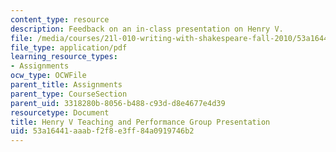 ```yaml
---
content_type: resource
description: Feedback on an in-class presentation on Henry V.
file: /media/courses/21l-010-writing-with-shakespeare-fall-2010/53a16441aaabf2f8e3ff84a0919746b2_MIT21L_010F10_assn13.pdf
file_type: application/pdf
learning_resource_types:
- Assignments
ocw_type: OCWFile
parent_title: Assignments
parent_type: CourseSection
parent_uid: 3318280b-8056-b488-c93d-d8e4677e4d39
resourcetype: Document
title: Henry V Teaching and Performance Group Presentation
uid: 53a16441-aaab-f2f8-e3ff-84a0919746b2
---
```

